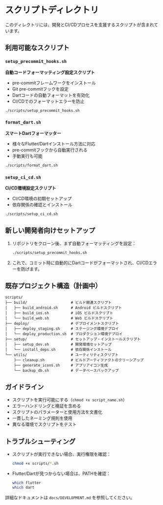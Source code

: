 # スクリプトディレクトリ

このディレクトリには、開発とCI/CDプロセスを支援するスクリプトが含まれています。

## 利用可能なスクリプト

### `setup_precommit_hooks.sh`
**自動コードフォーマッティング設定スクリプト**

- pre-commitフレームワークをインストール
- Git pre-commitフックを設定
- Dartコードの自動フォーマットを有効化
- CI/CDでのフォーマットエラーを防止

```bash
./scripts/setup_precommit_hooks.sh
```

### `format_dart.sh`
**スマートDartフォーマッター**

- 様々なFlutter/Dartインストール方法に対応
- pre-commitフックから自動実行される
- 手動実行も可能

```bash
./scripts/format_dart.sh
```

### `setup_ci_cd.sh`
**CI/CD環境設定スクリプト**

- CI/CD環境の初期セットアップ
- 依存関係の確認とインストール

```bash
./scripts/setup_ci_cd.sh
```

## 新しい開発者向けセットアップ

1. リポジトリをクローン後、まず自動フォーマッティングを設定：
   ```bash
   ./scripts/setup_precommit_hooks.sh
   ```

2. これで、コミット時に自動的にDartコードがフォーマットされ、CI/CDエラーを防げます。

## 既存プロジェクト構造（計画中）

```
scripts/
├── build/                    # ビルド関連スクリプト
│   ├── build_android.sh      # Android ビルドスクリプト
│   ├── build_ios.sh          # iOS ビルドスクリプト
│   └── build_web.sh          # Web ビルドスクリプト
├── deploy/                   # デプロイメントスクリプト
│   ├── deploy_staging.sh     # ステージング環境デプロイ
│   └── deploy_production.sh  # プロダクション環境デプロイ
├── setup/                    # セットアップ・インストールスクリプト
│   ├── setup_dev.sh          # 開発環境セットアップ
│   └── install_deps.sh       # 依存関係インストール
└── utils/                    # ユーティリティスクリプト
    ├── cleanup.sh            # ビルドアーティファクトのクリーンアップ
    ├── generate_icons.sh     # アプリアイコン生成
    └── backup_db.sh          # データベースバックアップ
```

## ガイドライン

- スクリプトを実行可能にする（`chmod +x script_name.sh`）
- エラーハンドリングと検証を含める
- スクリプトのパラメーターと使用方法を文書化
- 一貫したネーミング規則を使用
- 異なる環境でスクリプトをテスト

## トラブルシューティング

- スクリプトが実行できない場合、実行権限を確認：
  ```bash
  chmod +x scripts/*.sh
  ```

- Flutter/Dartが見つからない場合は、PATHを確認：
  ```bash
  which flutter
  which dart
  ```

詳細なドキュメントは `docs/DEVELOPMENT.md` を参照してください。
